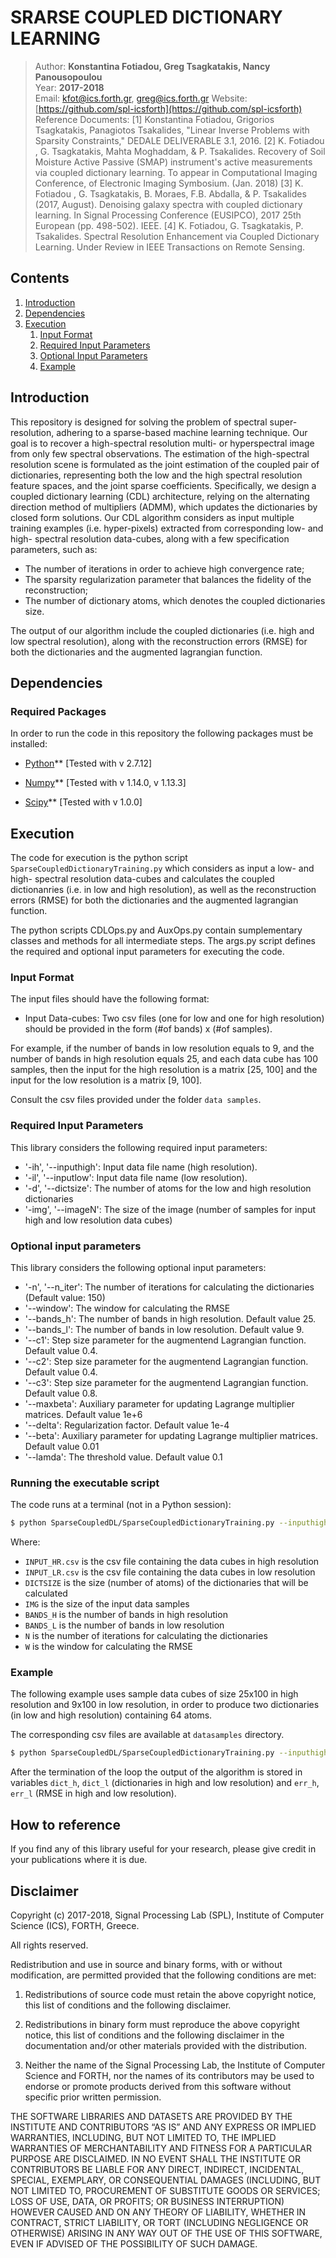 SRARSE COUPLED DICTIONARY LEARNING
=============

> Author: **Konstantina Fotiadou, Greg Tsagkatakis, Nancy Panousopoulou**  
> Year: **2017-2018**   
> Email: [kfot@ics.forth.gr](mailto:kfot@ics.forth.gr), [greg@ics.forth.gr](mailto:greg@ics.forth.gr)
> Website: [https://github.com/spl-icsforth](https://github.com/spl-icsforth)  
> Reference Documents: 
> [1] Konstantina  Fotiadou, Grigorios Tsagkatakis, Panagiotos Tsakalides, "Linear Inverse Problems with Sparsity Constraints," DEDALE DELIVERABLE 3.1, 2016.
> [2]  K. Fotiadou , G. Tsagkatakis, Mahta Moghaddam, & P. Tsakalides. Recovery of Soil Moisture Active Passive (SMAP) instrument's active measurements via coupled dictionary learning. To appear in Computational Imaging Conference, of Electronic Imaging Symbosium. (Jan. 2018)
> [3] K. Fotiadou , G. Tsagkatakis, B. Moraes, F.B. Abdalla, & P. Tsakalides (2017, August). Denoising galaxy spectra with coupled dictionary learning. In Signal Processing Conference (EUSIPCO), 2017 25th European (pp. 498-502). IEEE.
> [4] K. Fotiadou, G. Tsagkatakis, P. Tsakalides. Spectral Resolution Enhancement via Coupled Dictionary Learning. Under Review in IEEE Transactions on Remote Sensing.

Contents
------------
1. [Introduction](#intro_anchor)
1. [Dependencies](#depend_anchor)
1. [Execution](#exe_anchor)
    1. [Input Format](#in_format)
    1. [Required Input Parameters](#required)
    1. [Optional Input Parameters](#optional)
    1. [Example](#eg_anchor)


<a name="intro_anchor"></a>
## Introduction

This repository is designed for solving the problem of spectral super-resolution, adhering to a sparse-based machine learning technique. Our goal is to recover a high-spectral resolution multi- or hyperspectral image from only few spectral observations. The estimation of the high-spectral resolution scene is formulated as the joint estimation of the coupled pair of dictionaries, representing both the low and the high spectral resolution feature spaces, and the joint sparse coefficients. Specifically, we design a coupled dictionary learning (CDL) architecture, relying on the alternating direction method of multipliers (ADMM), which updates the dictionaries by closed form solutions. 
Our CDL algorithm considers as input multiple training examples (i.e. hyper-pixels) extracted from corresponding low- and high- spectral resolution data-cubes, along with a few specification parameters, such as: 

* The number of iterations in order to achieve high convergence rate;
* The sparsity regularization parameter that balances the fidelity of the reconstruction;
* The number of dictionary atoms, which denotes the coupled dictionaries size.

The output of our algorithm include the coupled dictionaries (i.e. high and low spectral resolution), along with the reconstruction errors (RMSE) for both the dictionaries and the augmented lagrangian function.

<a name="depend_anchor"></a>
## Dependencies

<a name="required_package"></a>
### Required Packages

In order to run the code in this repository the following packages must be installed:

* [Python](https://www.python.org/)</a>**
[Tested with v 2.7.12]

* [Numpy](http://www.numpy.org/)** [Tested with v 1.14.0, v 1.13.3]

* [Scipy](http://www.scipy.org/)** [Tested with v 1.0.0]


<a name="exe_anchor"></a>
## Execution

The code for execution is the python script ``SparseCoupledDictionaryTraining.py`` which considers as input a low- and high- spectral resolution data-cubes and calculates the coupled dictionanries (i.e. in low and high resolution), as well as the reconstruction errors (RMSE) for both the dictionaries and the augmented lagrangian function.

The python scripts CDLOps.py and AuxOps.py contain sumplementary classes and methods for all intermediate steps. The args.py script defines the required and optional input parameters for executing the code.

<a name="in_format"></a>
### Input Format

The input files should have the following format:

- Input Data-cubes: Two csv files (one for low and one for high resolution) should be provided in the form (#of bands) x (#of samples). 

For example, if the number of bands in low resolution equals to 9, and the number of bands in high resolution equals 25, and each data cube has 100 samples, then the input for the high resolution is a matrix [25, 100] and the input for the low resolution is a matrix [9, 100].

Consult the csv files provided under the folder `data samples`.

<a name="required"></a>
### Required Input Parameters

This library considers the following required input parameters:

* '-ih', '--inputhigh': Input data file name (high resolution).
* '-il', '--inputlow': Input data file name (low resolution).
* '-d', '--dictsize': The number of atoms for the low and high resolution dictionaries
* '-img', '--imageN': The size of the image (number of samples for input high and low resolution data cubes)

<a name="optional"></a>
### Optional input parameters
This library considers the following optional input parameters:

* '-n', '--n_iter': The number of iterations for calculating the dictionaries (Default value: 150)
* '--window': The window for calculating the RMSE
* '--bands_h': The number of bands in high resolution. Default value 25.
* '--bands_l': The number of bands in low resolution. Default value 9.
* '--c1': Step size parameter for the augmentend Lagrangian function. Default value 0.4.
* '--c2': Step size parameter for the augmentend Lagrangian function. Default value 0.4.
* '--c3': Step size parameter for the augmentend Lagrangian function. Default value 0.8.
* '--maxbeta': Auxiliary parameter for updating Lagrange multiplier matrices. Default value 1e+6
* '--delta': Regularization factor. Default value 1e-4
* '--beta': Auxiliary parameter for updating Lagrange multiplier matrices. Default value 0.01
* '--lamda': The threshold value. Default value 0.1


<a name="py_ex"></a>
### Running the executable script

The code runs at a terminal (not in a Python session):

```bash
$ python SparseCoupledDL/SparseCoupledDictionaryTraining.py --inputhigh INPUT_HR.csv --inputlow INPUT_LR.csv --dictsize DICTSIZE --imageN IMG --bands_h BANDS_H --bands_l BANDS_L --n_iter N --window W
```

Where:

* `INPUT_HR.csv` is the csv file containing the data cubes in high resolution
* `INPUT_LR.csv` is the csv file containing the data cubes in low resolution
* `DICTSIZE` is the size (number of atoms) of the dictionaries that will be calculated
* `IMG` is the size of the input data samples
* `BANDS_H` is the number of bands in high resolution
* `BANDS_L` is the number of bands in low resolution
* `N` is the number of iterations for calculating the dictionaries
* `W` is the window for calculating the RMSE


<a name="eg_anchor"></a>
### Example

The following example uses sample data cubes of size 25x100 in high resolution and 9x100 in low resolution, in order to produce two dictionaries (in low and high resolution) containing 64 atoms.

The corresponding csv files are available at ``datasamples`` directory.


```bash
$ python SparseCoupledDL/SparseCoupledDictionaryTraining.py --inputhigh datasamples/input_hr.csv --inputlow datasamples/input_lr.csv --dictsize 64 --imageN 100 --bands_h 25 --bands_l 9 --n_iter 100 --window 10
```
After the termination of the loop the output of the algorithm is stored in variables `dict_h`, `dict_l` (dictionaries in high and low resolution) and `err_h`, `err_l` (RMSE in high and low resolution).

## How to reference
If you find any of this library useful for your research, please give credit in your publications where it is due. 

## Disclaimer
Copyright (c) 2017-2018, Signal Processing Lab (SPL), Institute of Computer Science (ICS), FORTH, Greece.

All rights reserved.

Redistribution and use in source and binary forms, with or without modification, are permitted provided that the following conditions are met:

1. Redistributions of source code must retain the above copyright notice, this list of conditions and the following disclaimer.

2. Redistributions in binary form must reproduce the above copyright notice, this list of conditions and the following disclaimer in the documentation and/or other materials provided with the distribution.

3. Neither the name of the Signal Processing Lab, the Institute of Computer Science and FORTH, nor the names of its contributors may be used to endorse or promote products derived from this software without specific prior written permission.

THE SOFTWARE LIBRARIES AND DATASETS ARE PROVIDED BY THE INSTITUTE AND CONTRIBUTORS “AS IS” AND ANY EXPRESS OR IMPLIED WARRANTIES, INCLUDING, BUT NOT LIMITED TO, THE IMPLIED WARRANTIES OF MERCHANTABILITY AND FITNESS FOR A PARTICULAR PURPOSE ARE DISCLAIMED. IN NO EVENT SHALL THE INSTITUTE OR CONTRIBUTORS BE LIABLE FOR ANY DIRECT, INDIRECT, INCIDENTAL, SPECIAL, EXEMPLARY, OR CONSEQUENTIAL DAMAGES (INCLUDING, BUT NOT LIMITED TO, PROCUREMENT OF SUBSTITUTE GOODS OR SERVICES; LOSS OF USE, DATA, OR PROFITS; OR BUSINESS INTERRUPTION) HOWEVER CAUSED AND ON ANY THEORY OF LIABILITY, WHETHER IN CONTRACT, STRICT LIABILITY, OR TORT (INCLUDING NEGLIGENCE OR OTHERWISE) ARISING IN ANY WAY OUT OF THE USE OF THIS SOFTWARE, EVEN IF ADVISED OF THE POSSIBILITY OF SUCH DAMAGE.
